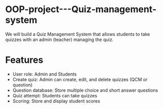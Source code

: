 # OOP-project---Quiz-management-system

We will build a Quiz Management System that allows students to take quizzes with an admin (teacher) managing the quiz.
# Features
- User role: Admin and Students
- Create quiz: Admin can create, edit, and delete quizzes (QCM or question)
- Question database: Store multiple choice and short answer questions
- Quiz attempt: Students can take quizzes
- Scoring: Store and display student scores
